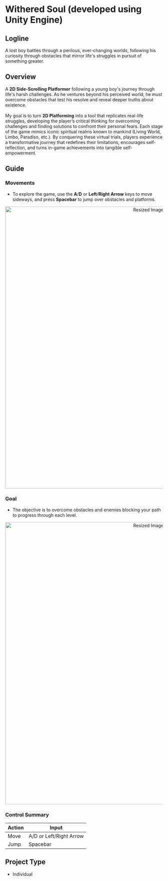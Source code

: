 # Withered Soul (developed using Unity Engine)

## Logline
  A lost boy battles through a perilous, ever-changing worlds, following his curiosity through obstacles that mirror life's struggles in pursuit of something greater.
## Overview
  A **2D Side-Scrolling Platformer** following a young boy's journey through life's harsh challenges. As he ventures beyond his perceived world, he must overcome obstacles that test his resolve and reveal deeper truths about existence. 
  <br><br>
  My goal is to turn **2D Platforming** into a tool that replicates real-life struggles, developing the player’s critical thinking for overcoming challenges and finding solutions to confront their personal fears. Each stage of the game mimics iconic spiritual realms known to mankind (Living World, Limbo, Paradiso, etc.). By conquering these virtual trials, players experience a transformative journey that redefines their limitations, encourages self-reflection, and turns in-game achievements into tangible self-empowerment.

## Guide
### Movements
- To explore the game, use the **A**/**D** or **Left**/**Right Arrow** keys to move sideways, and press **Spacebar** to jump over obstacles and platforms.

<div align ="center">
  
  <img src="https://github.com/user-attachments/assets/299d30cd-cd85-41c0-95ae-43f19720f4f4" width="900" alt="Resized Image">
  
</div>

<!-- 
### Special Ability
- To activate the laser, press the **'L'** key **(costs 1 coin per shot)**. The laser would then instantly destroy any enemy it hits.

<div align ="center">
  
  <img src="https://github.com/user-attachments/assets/9ff9ea13-25b2-4f0e-9fab-bf4863ba8ab4" width="900" alt="Resized Image">
  
</div>
-->

### Goal
- The objective is to overcome obstacles and enemies blocking your path to progress through each level.

<div align ="center">
  
  <img src="https://github.com/Kyah-Ain/ReadMeAesthetics/blob/main/GIF/Goal%20High%20Res%20(Withered%20Soul)%20(2).gif" width="900" alt="Resized Image">
  
</div>

### Control Summary
  
  |     Action      |            Input            |
  | --------------- | --------------------------- |
  | Move            | A/D or Left/Right Arrow     |
  | Jump            | Spacebar                    |
  
<!--
  | Special Ability | L                           |
-->

## Project Type
- Individual
